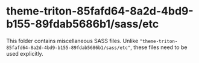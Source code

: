 # theme-triton-85fafd64-8a2d-4bd9-b155-89fdab5686b1/sass/etc

This folder contains miscellaneous SASS files. Unlike `"theme-triton-85fafd64-8a2d-4bd9-b155-89fdab5686b1/sass/etc"`, these files
need to be used explicitly.
